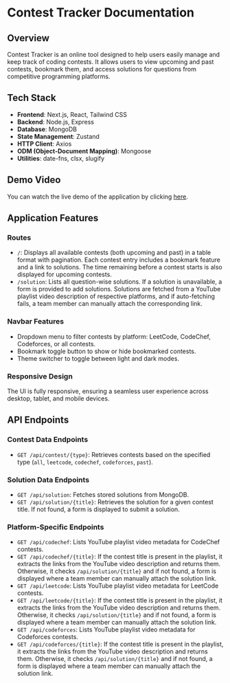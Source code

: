 # Contest Tracker Documentation

## Overview
Contest Tracker is an online tool designed to help users easily manage and keep track of coding contests. It allows users to view upcoming and past contests, bookmark them, and access solutions for questions from competitive programming platforms.

## Tech Stack
- **Frontend**: Next.js, React, Tailwind CSS
- **Backend**: Node.js, Express
- **Database**: MongoDB
- **State Management**: Zustand
- **HTTP Client**: Axios
- **ODM (Object-Document Mapping)**: Mongoose
- **Utilities**: date-fns, clsx, slugify

## Demo Video

You can watch the live demo of the application by clicking [here](https://www.loom.com/share/71d3203053d041ddbec9bc8c7aa87ac9?sid=b98d7396-dbe5-427b-b279-591605b109c8).

## Application Features

### Routes
- `/`: Displays all available contests (both upcoming and past) in a table format with pagination. Each contest entry includes a bookmark feature and a link to solutions. The time remaining before a contest starts is also displayed for upcoming contests.
- `/solution`: Lists all question-wise solutions. If a solution is unavailable, a form is provided to add solutions. Solutions are fetched from a YouTube playlist video description of respective platforms, and if auto-fetching fails, a team member can manually attach the corresponding link.

### Navbar Features
- Dropdown menu to filter contests by platform: LeetCode, CodeChef, Codeforces, or all contests.
- Bookmark toggle button to show or hide bookmarked contests.
- Theme switcher to toggle between light and dark modes.

### Responsive Design
The UI is fully responsive, ensuring a seamless user experience across desktop, tablet, and mobile devices.

## API Endpoints

### Contest Data Endpoints
- `GET /api/contest/{type}`: Retrieves contests based on the specified type (`all`, `leetcode`, `codechef`, `codeforces`, `past`).

### Solution Data Endpoints
- `GET /api/solution`: Fetches stored solutions from MongoDB.
- `GET /api/solution/{title}`: Retrieves the solution for a given contest title. If not found, a form is displayed to submit a solution.

### Platform-Specific Endpoints
- `GET /api/codechef`: Lists YouTube playlist video metadata for CodeChef contests.
- `GET /api/codechef/{title}`: If the contest title is present in the playlist, it extracts the links from the YouTube video description and returns them. Otherwise, it checks `/api/solution/{title}` and if not found, a form is displayed where a team member can manually attach the solution link.
- `GET /api/leetcode`: Lists YouTube playlist video metadata for LeetCode contests.
- `GET /api/leetcode/{title}`: If the contest title is present in the playlist, it extracts the links from the YouTube video description and returns them. Otherwise, it checks `/api/solution/{title}` and if not found, a form is displayed where a team member can manually attach the solution link.
- `GET /api/codeforces`: Lists YouTube playlist video metadata for Codeforces contests.
- `GET /api/codeforces/{title}`: If the contest title is present in the playlist, it extracts the links from the YouTube video description and returns them. Otherwise, it checks `/api/solution/{title}` and if not found, a form is displayed where a team member can manually attach the solution link.

